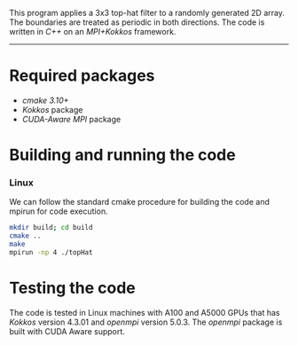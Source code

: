 This program applies a 3x3 top-hat filter to a randomly generated 2D array. The boundaries are treated as periodic in both directions. The code is written in _C++_ on an _MPI+Kokkos_ framework.

---

# Required packages
*   _cmake 3.10+_ 
*   _Kokkos_ package
*   _CUDA-Aware MPI_ package

# Building and running the code

### Linux
We can follow the standard cmake procedure for building the code and mpirun for code execution.
```sh
mkdir build; cd build
cmake ..
make
mpirun -np 4 ./topHat
```

# Testing the code
The code is tested in Linux machines with A100 and A5000 GPUs that has _Kokkos_ version 4.3.01 and _openmpi_ version 5.0.3. The _openmpi_ package is built with CUDA Aware support.